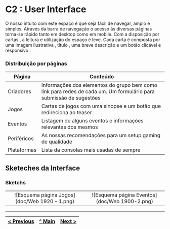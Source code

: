 # C2 : User Interface

O nosso intuito com este espaço é que seja fácil de navegar, amplo e simples.
Através da barra de navegação o acesso às diversas páginas torna-se rápido tanto em desktop como em mobile.
Com a disposição por cartas , a leitura e utilização do espaço é leve. Cada carta é composta por uma imagem ilustrativa , título , uma breve descrição e um botão clicável e responsivo . 

### Distribuição por páginas

| Página | Conteúdo |
|----------|----------|
| Criadores | Informações dos elementos do grupo bem como link para redes de cada um. Um formulário para submissão de sugestões|
| Jogos | Cartas de jogos com uma sinopse e um botão que redireciona ao teaser|
| Eventos | Listagem de alguns eventos e informações relevantes dos mesmos|
| Periféricos | As nossas recomendações para um setup gaming de qualidade|
| Plataformas | Lista da consolas mais usadas de sempre |

## Sketeches da Interface

### Sketchs

| | |
:---: | :---:
![Esquema página Jogos](doc/Web 1920 – 1.png) | ![Esquema página Eventos](doc/Web 1900-2.png)


---
[< Previous](c1.md) | [^ Main](https://github.com/machadexx/gamezoneTI) | [Next >](c3.md)
:--- | :---: | ---: 
